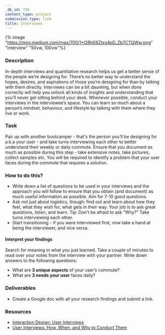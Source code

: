 ```yaml
---
_db_id: 726
content_type: project
submission_type: link
title: Interviews
---
```


{% image "https://miro.medium.com/max/700/1*I2RhE6Ztxs4pD_Zb7CTQWw.png" "interview" "50vw, 100vw"%}

### Description

In-depth interviews and quantitative research helps us get a better sense of the people we’re designing for. There’s no better way to understand the hopes, desires, and aspirations of those you’re designing for than by talking with them directly. Interviews can be a bit daunting, but when done correctly will help you unlock all kinds of insights and understanding that you’ll never get sitting behind your desk. Whenever possible, conduct your interviews in the interviewee’s space. You can learn so much about a person’s mindset, behaviour, and lifestyle by talking with them where they live or work.

### Task

Pair up with another bootcamper - that's the person you’ll be designing for a.k.a your user - and take turns interviewing each other to better understand their weekly or daily commute. Ensure that you document as much as possible during this step - take extensive notes, take pictures, collect samples etc. You will be required to identify a problem that your user faces during the commute that requires a solution.

### How to do this?

- Write down a list of questions to be used in your interviews and the approach you will follow to ensure that you obtain (and document) as much useful information as possible. Aim for 7-10 good questions.
- Ask not just about logistics, though: find out and learn about how they feel, what they wish for, what gets in their way. Your job is to ask great questions, listen, and learn. Tip: Don’t be afraid to ask “Why?” Take turns interviewing each other.
- Start transitioning - if you were interviewed first, now take a hand at being the interviewer, and vice versa.

#### Interpret your findings

Search for meaning in what you just learned. Take a couple of minutes to read over your notes from the interview with your partner. Write down answers to the following questions:

- What are **3 unique aspects** of your user’s commute?
- What are **3 needs your user** faces daily?

### Deliverables

- Create a Google doc with all your research findings and submit a link.

### Resources

- [Interaction Design: User Interviews](https://www.interaction-design.org/literature/topics/user-interviews)
- [User Interviews: How, When, and Why to Conduct Them](https://www.nngroup.com/articles/user-interviews/)